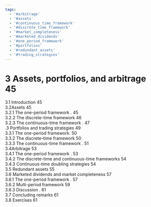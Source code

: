 ```yaml
---
tags:
  - '#arbitrage'
  - '#assets'
  - '#continuous_time_framework'
  - '#discrete_time_framework'
  - '#market_completeness'
  - '#marketed_dividends'
  - '#one_period_framework'
  - '#portfolios'
  - '#redundant_assets'
  - '#trading_strategies'
---
```

# 3 Assets, portfolios, and arbitrage 45  

3.1 Introduction 45   
3.2Assets 45   
3.2.1 The one-period framework . 45   
3.2.2 The discrete-time framework 46   
3.2.3 The continuous-time framework . 47   
.3 Portfolios and trading strategies 49   
3.3.1 The one-period framework. 50   
3.3.2 The discrete-time framework 50   
3.3.3 The continuous-time framework . 51   
3.4Arbitrage 53   
3.4.1 The one-period framework . 53   
3.4.2 The discrete-time and continuous-time frameworks 54   
3.4.3 Continuous-time doubling strategies 54   
3.5 Redundant assets 55   
3.6 Marketed dividends and market completeness 57   
3.6.1 The one-period framework . 57   
3.6.2 Multi-period framework 59   
3.6.3 Discussion . 61   
3.7 Concluding remarks 61   
3.8 Exercises 61  
